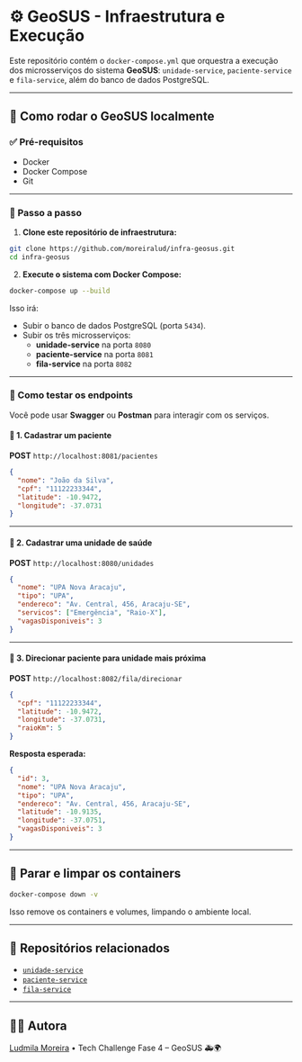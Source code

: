 # ⚙️ GeoSUS - Infraestrutura e Execução

Este repositório contém o `docker-compose.yml` que orquestra a execução dos microsserviços do sistema **GeoSUS**: `unidade-service`, `paciente-service` e `fila-service`, além do banco de dados PostgreSQL.

---

## 🚀 Como rodar o GeoSUS localmente

### ✅ Pré-requisitos

- Docker
- Docker Compose
- Git

---

### 🧭 Passo a passo

1. **Clone este repositório de infraestrutura:**

```bash
git clone https://github.com/moreiralud/infra-geosus.git
cd infra-geosus
```

2. **Execute o sistema com Docker Compose:**

```bash
docker-compose up --build
```

Isso irá:

- Subir o banco de dados PostgreSQL (porta `5434`).
- Subir os três microsserviços:
  - **unidade-service** na porta `8080`
  - **paciente-service** na porta `8081`
  - **fila-service** na porta `8082`

---

### 🧪 Como testar os endpoints

Você pode usar **Swagger** ou **Postman** para interagir com os serviços.

#### 🔹 1. Cadastrar um paciente

**POST** `http://localhost:8081/pacientes`

```json
{
  "nome": "João da Silva",
  "cpf": "11122233344",
  "latitude": -10.9472,
  "longitude": -37.0731
}
```

---

#### 🔹 2. Cadastrar uma unidade de saúde

**POST** `http://localhost:8080/unidades`

```json
{
  "nome": "UPA Nova Aracaju",
  "tipo": "UPA",
  "endereco": "Av. Central, 456, Aracaju-SE",
  "servicos": ["Emergência", "Raio-X"],
  "vagasDisponiveis": 3
}
```

---

#### 🔹 3. Direcionar paciente para unidade mais próxima

**POST** `http://localhost:8082/fila/direcionar`

```json
{
  "cpf": "11122233344",
  "latitude": -10.9472,
  "longitude": -37.0731,
  "raioKm": 5
}
```

**Resposta esperada:**

```json
{
  "id": 3,
  "nome": "UPA Nova Aracaju",
  "tipo": "UPA",
  "endereco": "Av. Central, 456, Aracaju-SE",
  "latitude": -10.9135,
  "longitude": -37.0751,
  "vagasDisponiveis": 3
}
```

---

## 🧹 Parar e limpar os containers

```bash
docker-compose down -v
```

Isso remove os containers e volumes, limpando o ambiente local.

---

## 📎 Repositórios relacionados

- [`unidade-service`](https://github.com/moreiralud/geosus)
- [`paciente-service`](https://github.com/moreiralud/paciente-service)
- [`fila-service`](https://github.com/moreiralud/fila-service)

---

## 👩‍💻 Autora

[Ludmila Moreira](https://github.com/moreiralud) • Tech Challenge Fase 4 – GeoSUS 🚑🌍
